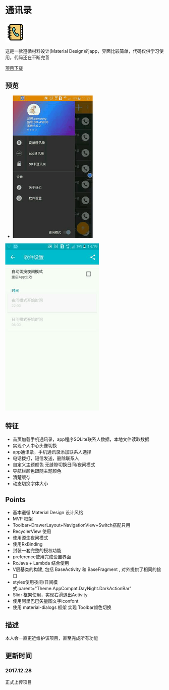 通讯录
=======

![通讯录](https://github.com/liangyongchen/CallPhone/blob/master/app/src/main/res/mipmap-hdpi/icon_mail_list.png)  

这是一款遵循材料设计(Material Design)的app，界面比较简单，代码仅供学习使用，代码还在不断完善

[项目下载](imgs/mail_list.png "点击跳转")  <br>

## 预览
- ![](imgs/fig_1.gif)

![](imgs/fig_2.gif)

## 特征

* 首页加载手机通讯录，app程序SQLite联系人数据，本地文件读取数据
* 实现个人中心头像切换
* app通讯录，手机通讯录添加联系人选择
* 电话拨打，短信发送，删除联系人
* 自定义主题颜色 无缝隙切换日间/夜间模式
* 导航栏颜色跟随主题颜色
* 清楚缓存
* 动态切换字体大小

## Points

- 基本遵循 Material Design 设计风格
- MVP 框架
- Toolbar+DrawerLayout+NavigationView+Switch搭配只用
- RecyclerView 使用
- 使用源生夜间模式
- 使用RxBinding
- 封装一套完整的授权功能
- preference使用完成设置界面
- RxJava + Lambda 结合使用
- V层基类的构建, 包括 BaseActivity 和 BaseFragment , 对外提供了相同的接口
- styles使用夜间/日间模式:parent="Theme.AppCompat.DayNight.DarkActionBar"
- Slidr 框架使用，实现右滑退出Activity 
- 使用阿里巴巴矢量图文字iconfont
- 使用 material-dialogs 框架 实现 Toolbar颜色切换

## 描述

本人会一直更近维护该项目，直至完成所有功能

## 更新时间

### 2017.12.28

正式上传项目

